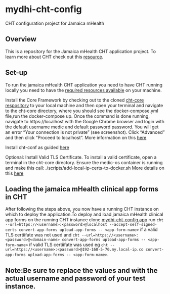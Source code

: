 # mydhi-cht-config

CHT configuration project for Jamaica mHealth

## Overview

This is a repository for the Jamaica mHealth CHT application project. To learn more about CHT check out this [resource](https://docs.communityhealthtoolkit.org/why-the-cht/).

## Set-up

To run the jamaica mHealth CHT application you need to have CHT running locally you need to have the 
[required resources available](https://docs.communityhealthtoolkit.org/apps/tutorials/local-setup/#required-resources) on your machine.

Install the Core Framework by checking out to the cloned [cht-core respository](https://github.com/medic/cht-core) to your local machine and then open your terminal and navigate to the cht-core directory, where you should see the docker-compose.yml file,run the docker-compose up. Once the command is done running, navigate to https://localhost with the Google Chrome browser and login with the default username medic and default password password. You will get an error “Your connection is not private” (see screenshot). Click “Advanced” and then click “Proceed to localhost”. More information on this [here](https://docs.communityhealthtoolkit.org/apps/tutorials/local-setup/#1-install-the-core-framework)

Install cht-conf as guided [here](https://docs.communityhealthtoolkit.org/apps/tutorials/local-setup/#2-install-cht-conf)

Optional: Install Valid TLS Certificate.
To install a valid certificate, open a terminal in the cht-core directory. Ensure the medic-os container is running and make this call: ./scripts/add-local-ip-certs-to-docker.sh
More details on this [here](https://docs.communityhealthtoolkit.org/apps/tutorials/local-setup/#5-optional-install-valid-tls-certificate)

## Loading the jamaica mHealth clinical app forms in CHT

After following the steps above, you now have a running CHT instance on which to deploy the application.To deploy and load jamaica mHealth clinical app forms on the running CHT instance clone [mydhi-cht-config app](https://github.com/I-TECH-UW/mydhi-cht-config) run `cht --url=https://<username>:<password>@localhost --accept-self-signed-certs convert-app-forms upload-app-forms -- <app-form-name>` if a valid TLS certiifate was not used and `cht --url=https://<username>:<password>@<domain-name> convert-app-forms upload-app-forms -- <app-form-name>`
if valid TLS certiifate was used eg `cht --url=https://<username>:<password>@192-168-5-70.my.local-ip.co convert-app-forms upload-app-forms -- <app-form-name>`.

## Note:Be sure to replace the values <username> and <password> with the actual username and password of your test instance.
